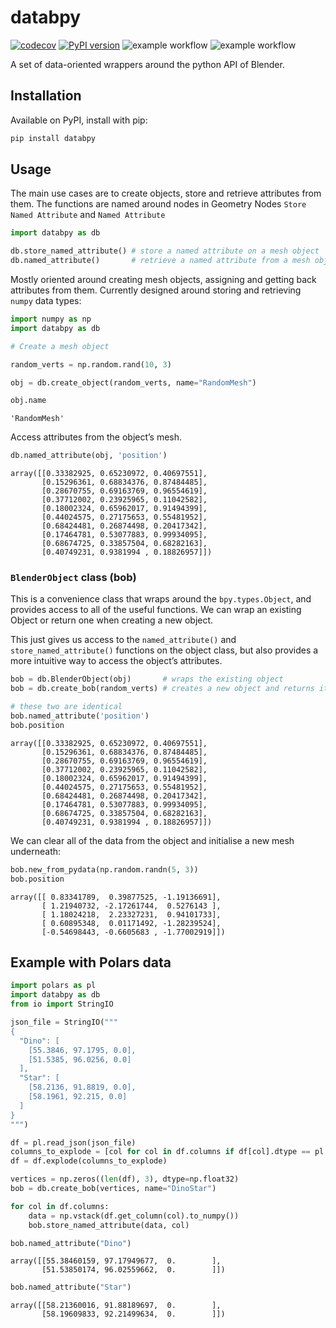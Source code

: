 # databpy


[![codecov](https://codecov.io/gh/BradyAJohnston/databpy/graph/badge.svg?token=KFuu67hzAz)](https://codecov.io/gh/BradyAJohnston/databpy)
[![PyPI version](https://img.shields.io/pypi/v/databpy)](https://pypi.org/project/databpy/) ![example
workflow](https://github.com/bradyajohnston/databpy/actions/workflows/tests.yml/badge.svg)
![example
workflow](https://github.com/bradyajohnston/databpy/actions/workflows/ci-cd.yml/badge.svg)

A set of data-oriented wrappers around the python API of Blender.

## Installation

Available on PyPI, install with pip:

``` bash
pip install databpy
```

## Usage

The main use cases are to create objects, store and retrieve attributes
from them. The functions are named around nodes in Geometry Nodes
`Store Named Attribute` and `Named Attribute`

``` python
import databpy as db

db.store_named_attribute() # store a named attribute on a mesh object
db.named_attribute()       # retrieve a named attribute from a mesh object
```

Mostly oriented around creating mesh objects, assigning and getting back
attributes from them. Currently designed around storing and retrieving
`numpy` data types:

``` python
import numpy as np
import databpy as db

# Create a mesh object

random_verts = np.random.rand(10, 3)

obj = db.create_object(random_verts, name="RandomMesh")

obj.name
```

    'RandomMesh'

Access attributes from the object’s mesh.

``` python
db.named_attribute(obj, 'position')
```

    array([[0.33382925, 0.65230972, 0.40697551],
           [0.15296361, 0.68834376, 0.87484485],
           [0.28670755, 0.69163769, 0.96554619],
           [0.37712002, 0.23925965, 0.11042582],
           [0.18002324, 0.65962017, 0.91494399],
           [0.44024575, 0.27175653, 0.55481952],
           [0.68424481, 0.26874498, 0.20417342],
           [0.17464781, 0.53077883, 0.99934095],
           [0.68674725, 0.33857504, 0.68282163],
           [0.40749231, 0.9381994 , 0.18826957]])

### `BlenderObject` class (bob)

This is a convenience class that wraps around the `bpy.types.Object`,
and provides access to all of the useful functions. We can wrap an
existing Object or return one when creating a new object.

This just gives us access to the `named_attribute()` and
`store_named_attribute()` functions on the object class, but also
provides a more intuitive way to access the object’s attributes.

``` python
bob = db.BlenderObject(obj)       # wraps the existing object 
bob = db.create_bob(random_verts) # creates a new object and returns it already wrapped

# these two are identical
bob.named_attribute('position')
bob.position
```

    array([[0.33382925, 0.65230972, 0.40697551],
           [0.15296361, 0.68834376, 0.87484485],
           [0.28670755, 0.69163769, 0.96554619],
           [0.37712002, 0.23925965, 0.11042582],
           [0.18002324, 0.65962017, 0.91494399],
           [0.44024575, 0.27175653, 0.55481952],
           [0.68424481, 0.26874498, 0.20417342],
           [0.17464781, 0.53077883, 0.99934095],
           [0.68674725, 0.33857504, 0.68282163],
           [0.40749231, 0.9381994 , 0.18826957]])

We can clear all of the data from the object and initialise a new mesh
underneath:

``` python
bob.new_from_pydata(np.random.randn(5, 3))
bob.position
```

    array([[ 0.83341789,  0.39877525, -1.19136691],
           [ 1.21940732, -2.17261744,  0.5276143 ],
           [ 1.18024218,  2.23327231,  0.94101733],
           [ 0.60895348,  0.01171492, -1.28239524],
           [-0.54698443, -0.6605683 , -1.77002919]])

## Example with Polars data

``` python
import polars as pl
import databpy as db
from io import StringIO

json_file = StringIO("""
{
  "Dino": [
    [55.3846, 97.1795, 0.0],
    [51.5385, 96.0256, 0.0]
  ],
  "Star": [
    [58.2136, 91.8819, 0.0],
    [58.1961, 92.215, 0.0]
  ]
}
""")

df = pl.read_json(json_file)
columns_to_explode = [col for col in df.columns if df[col].dtype == pl.List(pl.List)]
df = df.explode(columns_to_explode)

vertices = np.zeros((len(df), 3), dtype=np.float32)
bob = db.create_bob(vertices, name="DinoStar")

for col in df.columns:
    data = np.vstack(df.get_column(col).to_numpy())
    bob.store_named_attribute(data, col)

bob.named_attribute("Dino")
```

    array([[55.38460159, 97.17949677,  0.        ],
           [51.53850174, 96.02559662,  0.        ]])

``` python
bob.named_attribute("Star")
```

    array([[58.21360016, 91.88189697,  0.        ],
           [58.19609833, 92.21499634,  0.        ]])
